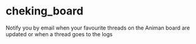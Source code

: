 # cheking_board
Notify you by email when your favourite threads on the Animan board are updated or when a thread goes to the logs
